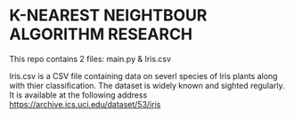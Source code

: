 # K-NEAREST NEIGHTBOUR ALGORITHM RESEARCH

This repo contains 2 files: main.py & Iris.csv

Iris.csv is a CSV file containing data on severl species of Iris plants along with thier classification. The dataset is widely known and sighted regularly. It is available at the following address https://archive.ics.uci.edu/dataset/53/iris
